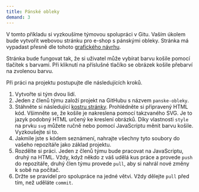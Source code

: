 ```yaml
---
title: Pánské obleky
demand: 3
---
```


V tomto příkladu si vyzkoušíme týmovou spolupráci v Gitu. Vaším úkolem bude vytvořit webovou stránku pro e-shop s pánskými obleky. Stránka má vypadast přesně dle tohoto [grafického návrhu](assets/layout.png).

Stránka bude fungovat tak, že si uživatel může vybírat barvu košile pomocí tlačítek s barvami. Při kliknutí na příslušné tlačíko se obrázek košile přebarví na zvolenou barvu.

Při práci na projektu postupujte dle následujících kroků.

1. Vytvořte si tým dvou lidí.
1. Jeden z členů týmu založí projekt na GitHubu s názvem `panske-obleky`.
1. Stáhněte si následující [kostru stránky](assets/panske-obleky-zadani.zip). Prohlédněte si připravený HTML kód. Všimněte se, že košile je nakreslena pomocí takzvaného SVG. Je to jazyk podobný HTML určený ke kreslení obrázků. Díky vlastnosti `style` na prvku `svg` můžete ručně nebo pomocí JavaScriptu měnit barvu košile. Vyzkoušejte si to.
1. Jakmile jste s kódem seznámení, nahrajte všechny tyto soubory do vašeho repozítáře jako základ projektu.
1. Rozdělte si práci. Jeden z členů týmu bude pracovat na JavaScriptu, druhý na HTML. Vždy, když někdo z váš udělá kus práce a provede `push` do repozitáře, druhý člen týmu provede `pull`, aby si nahrál nové změny k sobě na počítač.
1. Držte se pravidel pro spolupráce na jedné větvi. Vždy dělejte `pull` před tím, než uděláte `commit`.
